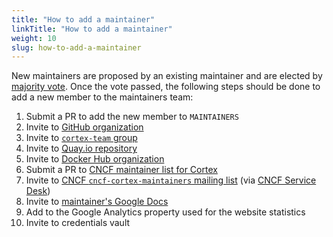 ```yaml
---
title: "How to add a maintainer"
linkTitle: "How to add a maintainer"
weight: 10
slug: how-to-add-a-maintainer
---
```


New maintainers are proposed by an existing maintainer and are elected by [majority vote](./governance.md#voting). Once the vote passed, the following steps should be done to add a new member to the maintainers team:

1. Submit a PR to add the new member to `MAINTAINERS`
1. Invite to [GitHub organization](https://github.com/orgs/cortexproject/people)
1. Invite to [`cortex-team` group](https://groups.google.com/forum/#!forum/cortex-team)
1. Invite to [Quay.io repository](https://quay.io/organization/cortexproject?tab=teams)
1. Invite to [Docker Hub organization](https://hub.docker.com/u/cortexproject)
1. Submit a PR to [CNCF maintainer list for Cortex](http://maintainers.cncf.io)
1. Invite to [CNCF `cncf-cortex-maintainers` mailing list](https://lists.cncf.io/g/cncf-cortex-maintainers) (via [CNCF Service Desk](https://servicedesk.cncf.io))
1. Invite to [maintainer's Google Docs](https://drive.google.com/drive/folders/1aT7-rx4hvYoB3EjvOeX1LHJhgH0Sawzb)
1. Add to the Google Analytics property used for the website statistics
1. Invite to credentials vault